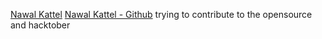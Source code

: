 [Nawal Kattel](www.nawalkattel.com.np)
[Nawal Kattel - Github](https://github.com/NawalKattel)
trying to contribute to the opensource and hacktober 
